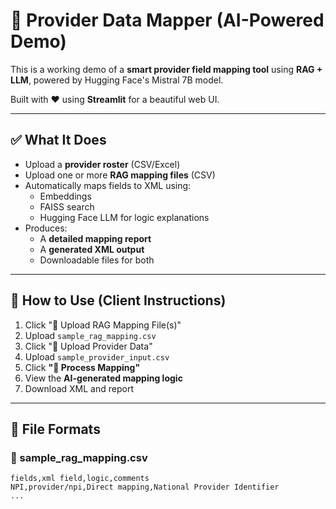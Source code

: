 # 🧠 Provider Data Mapper (AI-Powered Demo)

This is a working demo of a **smart provider field mapping tool** using **RAG + LLM**, powered by Hugging Face's Mistral 7B model.

Built with ❤️ using **Streamlit** for a beautiful web UI.

---

## ✅ What It Does

- Upload a **provider roster** (CSV/Excel)
- Upload one or more **RAG mapping files** (CSV)
- Automatically maps fields to XML using:
  - Embeddings
  - FAISS search
  - Hugging Face LLM for logic explanations
- Produces:
  - A **detailed mapping report**
  - A **generated XML output**
  - Downloadable files for both

---

## 🚀 How to Use (Client Instructions)

1. Click "📁 Upload RAG Mapping File(s)"  
2. Upload `sample_rag_mapping.csv`
3. Click "📄 Upload Provider Data"  
4. Upload `sample_provider_input.csv`
5. Click **"🚀 Process Mapping"**
6. View the **AI-generated mapping logic**
7. Download XML and report

---

## 📁 File Formats

### 🔹 sample_rag_mapping.csv
```csv
fields,xml field,logic,comments
NPI,provider/npi,Direct mapping,National Provider Identifier
...
